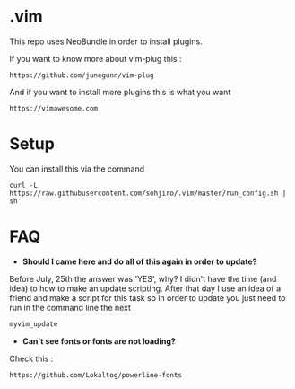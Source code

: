 .vim
====

This repo uses NeoBundle in order to install plugins.

If you want to know more about vim-plug this :

```
https://github.com/junegunn/vim-plug
```

And if you want to install more plugins this is what you want

```
https://vimawesome.com
```

Setup
====

You can install this via the command

```
curl -L https://raw.githubusercontent.com/sohjiro/.vim/master/run_config.sh | sh
```

FAQ
====

* **Should I came here and do all of this again in order to update?**

Before July, 25th the answer was 'YES', why? I didn't have the time (and idea) to how to make an update scripting. After that day I use an idea of a friend and make a script for this task so in order to update you just need to run in the command line the next

```sh
myvim_update
```


* **Can't see fonts or fonts are not loading?**

Check this :

```
https://github.com/Lokaltog/powerline-fonts
```
